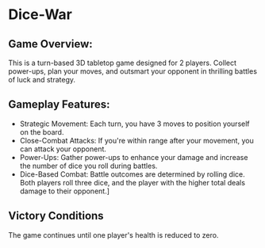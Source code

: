 # Dice-War

## Game Overview:

This is a turn-based 3D tabletop game designed for 2 players. Collect power-ups, plan your moves, and outsmart your opponent in thrilling battles of luck and strategy.

## Gameplay Features:

- Strategic Movement: Each turn, you have 3 moves to position yourself on the board.
- Close-Combat Attacks: If you're within range after your movement, you can attack your opponent.
- Power-Ups: Gather power-ups to enhance your damage and increase the number of dice you roll during battles.
- Dice-Based Combat: Battle outcomes are determined by rolling dice. Both players roll three dice, and the player with the higher total deals damage to their opponent.]

## Victory Conditions
The game continues until one player's health is reduced to zero. 
